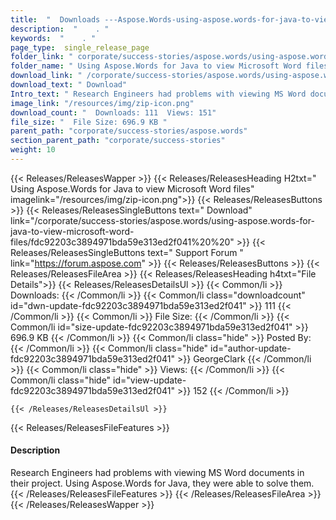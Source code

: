 ```yaml
---
title:  "  Downloads ---Aspose.Words-using-aspose.words-for-java-to-view-microsoft-word-files . " 
description:  "    . " 
keywords:  "    . " 
page_type:  single_release_page
folder_link: " corporate/success-stories/aspose.words/using-aspose.words-for-java-to-view-microsoft-word-files/"
folder_name: " Using Aspose.Words for Java to view Microsoft Word files"
download_link: " /corporate/success-stories/aspose.words/using-aspose.words-for-java-to-view-microsoft-word-files/fdc92203c3894971bda59e313ed2f041"
download_text: " Download"
Intro_text: " Research Engineers had problems with viewing MS Word documents in their project...."
image_link: "/resources/img/zip-icon.png"
download_count: "  Downloads: 111  Views: 151"
file_size: "  File Size: 696.9 KB "
parent_path: "corporate/success-stories/aspose.words"
section_parent_path: "corporate/success-stories"
weight: 10 
---
```


{{< Releases/ReleasesWapper >}}
  {{< Releases/ReleasesHeading H2txt=" Using Aspose.Words for Java to view Microsoft Word files" imagelink="/resources/img/zip-icon.png">}}
  {{< Releases/ReleasesButtons >}}
    {{< Releases/ReleasesSingleButtons text=" Download" link="/corporate/success-stories/aspose.words/using-aspose.words-for-java-to-view-microsoft-word-files/fdc92203c3894971bda59e313ed2f041%20%20" >}}
    {{< Releases/ReleasesSingleButtons text=" Support Forum " link="https://forum.aspose.com" >}}
  {{< Releases/ReleasesButtons >}}
  {{< Releases/ReleasesFileArea >}}
    {{< Releases/ReleasesHeading h4txt="File Details">}}
    {{< Releases/ReleasesDetailsUl >}}
            {{< Common/li  >}} Downloads: {{< /Common/li >}} 
      {{< Common/li class="downloadcount" id="dwn-update-fdc92203c3894971bda59e313ed2f041" >}} 111 {{< /Common/li >}} 
      {{< Common/li  >}} File Size: {{< /Common/li >}} 
      {{< Common/li id="size-update-fdc92203c3894971bda59e313ed2f041" >}} 696.9 KB {{< /Common/li >}} 
      {{< Common/li  class="hide" >}} Posted By: {{< /Common/li >}} 
      {{< Common/li class="hide" id="author-update-fdc92203c3894971bda59e313ed2f041" >}} GeorgeClark {{< /Common/li >}} 
      {{< Common/li class="hide"  >}} Views: {{< /Common/li >}} 
      {{< Common/li class="hide" id="view-update-fdc92203c3894971bda59e313ed2f041" >}} 152 {{< /Common/li >}} 

    {{< /Releases/ReleasesDetailsUl >}}

  {{< Releases/ReleasesFileFeatures >}}
      <h4>Description</h4><div class="HTMLDescription">Research Engineers had problems with viewing MS Word documents in their project. Using Aspose.Words for Java, they were able to solve them.</div>
  {{< /Releases/ReleasesFileFeatures >}}
 {{< /Releases/ReleasesFileArea >}}
{{< /Releases/ReleasesWapper >}}


